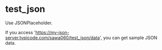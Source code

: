 # test_json
Use JSONPlaceholder.

If you access 'https://my-json-server.typicode.com/sawa060/test_json/data', you can get sample JSON data.
